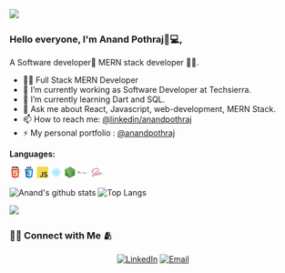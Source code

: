 ![](https://user-images.githubusercontent.com/75027034/192985612-37ad01c4-be46-4f77-92d2-ac38cba9baa8.png)

### Hello everyone, I'm Anand Pothraj👦💻,
A Software developer🎯 MERN stack developer 💪🌈.

- 👨‍💻 Full Stack MERN Developer
- 🔭 I’m currently working as Software Developer at Techsierra.
- 🌱 I’m currently learning Dart and SQL.
- 💬 Ask me about React, Javascript, web-development, MERN Stack.
- 📫 How to reach me: [@linkedin/anandpothraj](https://www.linkedin.com/in/anand-pothraj-599910195/)
- ⚡ My personal portfolio : [@anandpothraj](https://anandpothraj.netlify.app/)

**Languages:**  

<code><img height="20" src="https://raw.githubusercontent.com/github/explore/80688e429a7d4ef2fca1e82350fe8e3517d3494d/topics/html/html.png"></code>
<code><img height="20" src="https://raw.githubusercontent.com/github/explore/80688e429a7d4ef2fca1e82350fe8e3517d3494d/topics/css/css.png"></code>
<code><img height="20" src="https://raw.githubusercontent.com/github/explore/80688e429a7d4ef2fca1e82350fe8e3517d3494d/topics/javascript/javascript.png"></code>
<code><img height="20" src="https://raw.githubusercontent.com/github/explore/80688e429a7d4ef2fca1e82350fe8e3517d3494d/topics/react/react.png"></code>
<code><img height="20" src="https://raw.githubusercontent.com/github/explore/80688e429a7d4ef2fca1e82350fe8e3517d3494d/topics/nodejs/nodejs.png"></code>
<code><img height="20" src="https://raw.githubusercontent.com/github/explore/80688e429a7d4ef2fca1e82350fe8e3517d3494d/topics/mongodb/mongodb.png"></code>
<code><img height="20" src="https://raw.githubusercontent.com/github/explore/80688e429a7d4ef2fca1e82350fe8e3517d3494d/topics/sass/sass.png"></code>

![Anand's github stats](https://github-readme-stats.vercel.app/api?username=anandpothraj&theme=tokyonight&show_icons=true&hide=["issues"])
![Top Langs](https://github-readme-stats.vercel.app/api/top-langs/?username=anandpothraj&theme=tokyonight&layout=compact)

![](https://komarev.com/ghpvc/?username=anandpothraj)

<h3> 🤝🏻 Connect with Me 🫂 </h3>

<p align="center">
<a href="https://www.linkedin.com/in/anand-pothraj-599910195/"><img alt="LinkedIn" src="https://img.shields.io/badge/LinkedIn-Anand%20Pothraj-blue?style=flat-square&logo=linkedin"></a>
<a href="mailto:anandpothraj11052001@gmail.com"><img alt="Email" src="https://img.shields.io/badge/Email-anandpothraj11052001@gmail.com-blue?style=flat-square&logo=gmail"></a>
</p>

 <!--⭐️ From [Anand Pothraj](https://github.com/anandpothraj)-->
